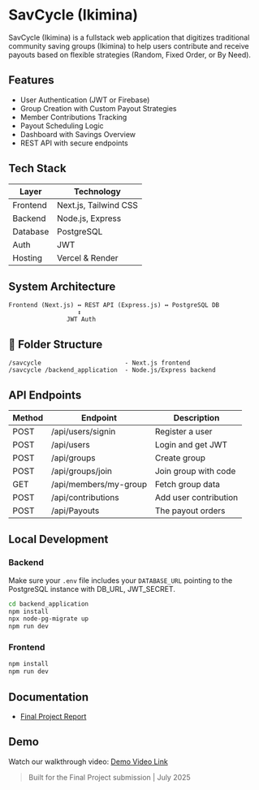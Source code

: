 # SavCycle (Ikimina)

SavCycle (Ikimina) is a fullstack web application that digitizes traditional community saving groups (Ikimina) to help users contribute and receive payouts based on flexible strategies (Random, Fixed Order, or By Need).

## Features

-  User Authentication (JWT or Firebase)
-  Group Creation with Custom Payout Strategies
-  Member Contributions Tracking
-  Payout Scheduling Logic
-  Dashboard with Savings Overview
-  REST API with secure endpoints

## Tech Stack

| Layer     | Technology            |
|-----------|-----------------------|
| Frontend  | Next.js, Tailwind CSS |
| Backend   | Node.js, Express      |
| Database  | PostgreSQL            |
| Auth      | JWT                   |
| Hosting   | Vercel & Render       |

## System Architecture

```
Frontend (Next.js) ↔️ REST API (Express.js) ↔️ PostgreSQL DB
                   ↕️
                JWT Auth
```

## 📂 Folder Structure

```
/savcycle                       - Next.js frontend
/savcycle /backend_application  - Node.js/Express backend
```

##  API Endpoints

| Method | Endpoint               | Description             |
|--------|------------------------|-------------------------|
| POST   | /api/users/signin      | Register a user         |
| POST   | /api/users             | Login and get JWT       |
| POST   | /api/groups            | Create group            |
| POST   | /api/groups/join       | Join group with code    |
| GET    | /api/members/my-group  | Fetch group data        |
| POST   | /api/contributions     | Add user contribution   |
| POST   | /api/Payouts          | The payout orders       |

## Local Development

### Backend

Make sure your `.env` file includes your `DATABASE_URL` pointing to the PostgreSQL instance with DB_URL, JWT_SECRET.

```bash
cd backend_application
npm install
npx node-pg-migrate up
npm run dev
```

### Frontend

```bash
npm install
npm run dev
```

## Documentation

- [Final Project Report](./docs/project_final_report.pdf)

## Demo

Watch our walkthrough video: [Demo Video Link](https://your-demo-link.com)

> Built for the Final Project submission | July 2025
